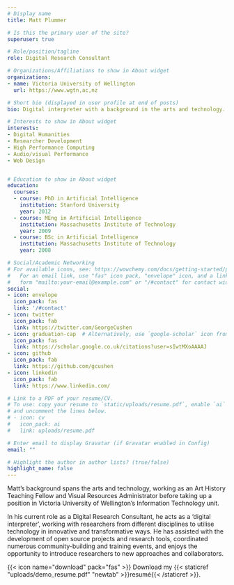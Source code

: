 ```yaml
---
# Display name
title: Matt Plummer

# Is this the primary user of the site?
superuser: true

# Role/position/tagline
role: Digital Research Consultant

# Organizations/Affiliations to show in About widget
organizations:
- name: Victoria University of Wellington
  url: https://www.wgtn,ac,nz

# Short bio (displayed in user profile at end of posts)
bio: Digital interpreter with a background in the arts and technology.

# Interests to show in About widget
interests:
- Digital Humanities
- Researcher Development
- High Performance Computing
- Audio/visual Performance
- Web Design


# Education to show in About widget
education:
  courses:
  - course: PhD in Artificial Intelligence
    institution: Stanford University
    year: 2012
  - course: MEng in Artificial Intelligence
    institution: Massachusetts Institute of Technology
    year: 2009
  - course: BSc in Artificial Intelligence
    institution: Massachusetts Institute of Technology
    year: 2008

# Social/Academic Networking
# For available icons, see: https://wowchemy.com/docs/getting-started/page-builder/#icons
#   For an email link, use "fas" icon pack, "envelope" icon, and a link in the
#   form "mailto:your-email@example.com" or "/#contact" for contact widget.
social:
- icon: envelope
  icon_pack: fas
  link: '/#contact'
- icon: twitter
  icon_pack: fab
  link: https://twitter.com/GeorgeCushen
- icon: graduation-cap  # Alternatively, use `google-scholar` icon from `ai` icon pack
  icon_pack: fas
  link: https://scholar.google.co.uk/citations?user=sIwtMXoAAAAJ
- icon: github
  icon_pack: fab
  link: https://github.com/gcushen
- icon: linkedin
  icon_pack: fab
  link: https://www.linkedin.com/

# Link to a PDF of your resume/CV.
# To use: copy your resume to `static/uploads/resume.pdf`, enable `ai` icons in `params.toml`, 
# and uncomment the lines below.
# - icon: cv
#   icon_pack: ai
#   link: uploads/resume.pdf

# Enter email to display Gravatar (if Gravatar enabled in Config)
email: ""

# Highlight the author in author lists? (true/false)
highlight_name: false
---
```


Matt’s background spans the arts and technology, working as an Art History Teaching Fellow and Visual Resources Administrator before taking up a position in Victoria University of Wellington’s Information Technology unit.

In his current role as a Digital Research Consultant, he acts as a ‘digital interpreter’, working with researchers from different disciplines to utilise technology in innovative and transformative ways. He has assisted with the development of open source projects and research tools, coordinated numerous community-building and training events, and enjoys the opportunity to introduce researchers to new approaches and collaborators.

{{< icon name="download" pack="fas" >}} Download my {{< staticref "uploads/demo_resume.pdf" "newtab" >}}resumé{{< /staticref >}}.
